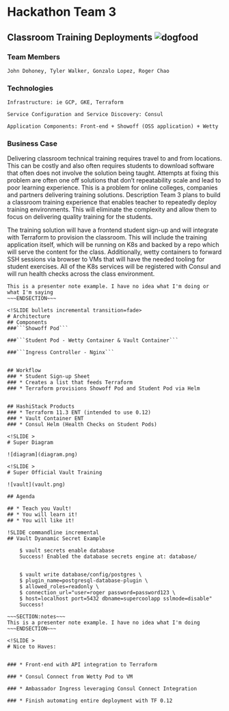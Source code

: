 <!SLIDE title-slide>

# Hackathon Team 3 

## Classroom Training Deployments                  ![dogfood](eatingourdogfoode.png)

### Team Members

`John Dohoney, Tyler Walker, Gonzalo Lopez, Roger Chao`

### Technologies

```Infrastructure: ie GCP, GKE, Terraform```

```Service Configuration and Service Discovery: Consul```

```Application Components: Front-end + Showoff (OSS application) + Wetty```

### Business Case

Delivering classroom technical training requires travel to and from locations. This can be costly and also often requires students to download software that often does not involve the solution being taught. Attempts at fixing this problem are often one off solutions that don’t repeatability scale and lead to poor learning experience. This is a problem for online colleges, companies and partners delivering training solutions. 
Description
Team 3 plans to build a classroom training experience that enables teacher to repeatedly deploy training environments. This will eliminate the complexity and allow them to focus on delivering quality training for the students. 

The training solution will have a frontend student sign-up and will integrate with Terraform to provision the classroom. This will include the training application itself, which will  be running on K8s and backed by a repo which will serve the content for the class. Additionally, wetty containers to forward SSH sessions via browser to VMs that will have the needed tooling for student exercises. All of the K8s services will be registered with Consul and will run health checks across the class environment.

~~~SECTION:notes~~~
This is a presenter note example. I have no idea what I'm doing or what I'm saying
~~~ENDSECTION~~~

<!SLIDE bullets incremental transition=fade>
# Architecture
## Components
###```Showoff Pod```

###```Student Pod - Wetty Container & Vault Container```

###```Ingress Controller - Nginx```


## Workflow
### * Student Sign-up Sheet
### * Creates a list that feeds Terraform
### * Terraform provisions Showoff Pod and Student Pod via Helm


## HashiStack Products 
### * Terraform 11.3 ENT (intended to use 0.12)
### * Vault Container ENT
### * Consul Helm (Health Checks on Student Pods)

<!SLIDE >
# Super Diagram

![diagram](diagram.png)

<!SLIDE >
# Super Official Vault Training

![vault](vault.png)

## Agenda

## * Teach you Vault!
## * You will learn it!
## * You will like it!

!SLIDE commandline incremental
## Vault Dyanamic Secret Example

	$ vault secrets enable database
	Success! Enabled the database secrets engine at: database/
	
	
	$ vault write database/config/postgres \
	$ plugin_name=postgresql-database-plugin \
	$ allowed_roles=readonly \
	$ connection_url="user=roger password=password123 \
	$ host=localhost port=5432 dbname=supercoolapp sslmode=disable"
	Success! 
	
~~~SECTION:notes~~~
This is a presenter note example. I have no idea what I'm doing
~~~ENDSECTION~~~

<!SLIDE >
# Nice to Haves:


### * Front-end with API integration to Terraform

### * Consul Connect from Wetty Pod to VM

### * Ambassador Ingress leveraging Consul Connect Integration

### * Finish automating entire deployment with TF 0.12


